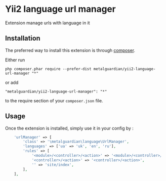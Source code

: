 Yii2 language url manager
==========================
Extension manage urls with language in it

Installation
------------

The preferred way to install this extension is through [composer](http://getcomposer.org/download/).

Either run

```
php composer.phar require --prefer-dist metalguardian/yii2-language-url-manager "*"
```

or add

```
"metalguardian/yii2-language-url-manager": "*"
```

to the require section of your `composer.json` file.


Usage
-----

Once the extension is installed, simply use it in your config by  :

```php
    'urlManager' => [
        'class' => '\metalguardian\language\UrlManager',
        'languages' => ['ua' => 'uk', 'en', 'ru'],
        'rules' => [
            '<module>/<controller>/<action>' => '<module>/<controller>/<action>',
            '<controller>/<action>' => '<controller>/<action>',
            '' => 'site/index',
        ],
    ],
```
